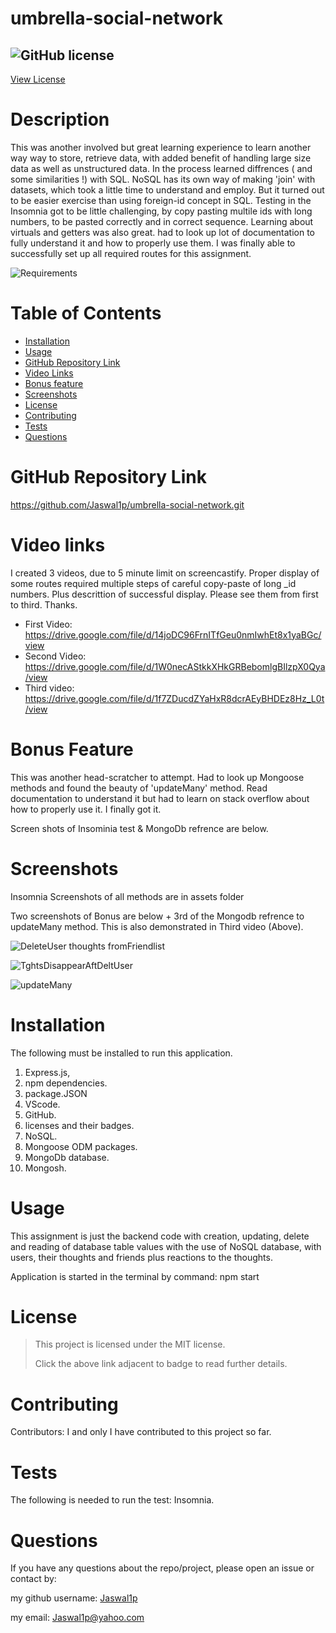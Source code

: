 # umbrella-social-network

 
## ![GitHub license](https://img.shields.io/badge/License-MIT-yellow.svg) 
[View License](https://opensource.org/licenses/MIT) 


# Description
 This was another involved but great learning experience to learn another way way to store, retrieve data, with added benefit of handling large size data as well as unstructured data. In the process learned diffrences ( and some similarities !) with SQL. NoSQL has its own way of making 'join' with datasets, which took a little time to understand and employ. But it turned out to be easier exercise than using foreign-id concept in SQL. Testing in the Insomnia got to be little challenging, by copy pasting multile ids with long numbers, to be pasted correctly and in correct sequence. Learning about virtuals and getters was also great. had to look up lot of documentation to fully understand it and how to properly use them. I was finally able to successfully set up all required routes for this assignment.

![Requirements](https://user-images.githubusercontent.com/92233527/161081667-dfe56ea1-7d65-418b-9d8b-177d39530f21.png)



 
# Table of Contents

 * [Installation](#installation)
 * [Usage](#usage)
 * [GitHub Repository Link](#github-repository-link)
 * [Video Links](#video-links)
 * [Bonus feature](#Bonus-feature)
 * [Screenshots](#screenshots)
 * [License](#license)
 * [Contributing](#Contributing)
 * [Tests](#tests)
 * [Questions](#questions)


# GitHub Repository Link
 https://github.com/Jaswal1p/umbrella-social-network.git

 
# Video links

 I created 3 videos, due to 5 minute limit on screencastify. Proper display of some routes required multiple steps of careful copy-paste of long _id numbers. Plus descrittion of successful display. Please see them from first to third. Thanks.

 * First Video: https://drive.google.com/file/d/14joDC96FrnITfGeu0nmIwhEt8x1yaBGc/view
 * Second Video: https://drive.google.com/file/d/1W0necAStkkXHkGRBebomlgBIlzpX0Qya/view
 * Third video: https://drive.google.com/file/d/1f7ZDucdZYaHxR8dcrAEyBHDEz8Hz_L0t/view


# Bonus Feature

This was another head-scratcher to attempt. Had to look up Mongoose methods and found the beauty of 'updateMany' method. Read documentation to understand it but had to learn on stack overflow about how to properly use it. I finally got it.

Screen shots of Insominia test & MongoDb refrence are below.

# Screenshots

Insomnia Screenshots of all methods are in assets folder

Two screenshots of Bonus are below + 3rd of the Mongodb refrence to updateMany method. This is also demonstrated in Third video (Above).

![DeleteUser thoughts fromFriendlist](https://user-images.githubusercontent.com/92233527/161086831-4e8638d0-8110-476f-b765-ad94c84e1f51.png)


![TghtsDisappearAftDeltUser](https://user-images.githubusercontent.com/92233527/161087006-83c4937f-ec05-4f45-a87b-820b5bee3012.png)

![updateMany](https://user-images.githubusercontent.com/92233527/161087643-bea72b07-25a8-4382-8552-adc62267eb17.png)


# Installation
  
  The following must be installed to run this application. 
  1. Express.js, 
  2. npm dependencies.
  3. package.JSON
  4. VScode.
  5. GitHub.
  6. licenses and their badges.
  7. NoSQL. 
  8. Mongoose ODM packages.
  9. MongoDb database.
  10. Mongosh.
  

# Usage
 This assignment is just the backend code with creation, updating, delete and reading of database table values with the use of NoSQL database, with users, their thoughts and friends plus reactions to the thoughts.

 Application is started in the terminal by command: npm start

 # License 
 > This project is licensed under the MIT license.
 >
 > Click the above link adjacent to badge to read further details.
 
 # Contributing
 Contributors: I and only I have contributed to this project so far. 

 # Tests
 The following is needed to run the test: Insomnia. 

 # Questions
 If you have any questions about the repo/project, please open an issue or contact by: 
 
 my github username: [Jaswal1p](https://github.com/Jaswal1p) 
 
 my email: Jaswal1p@yahoo.com
